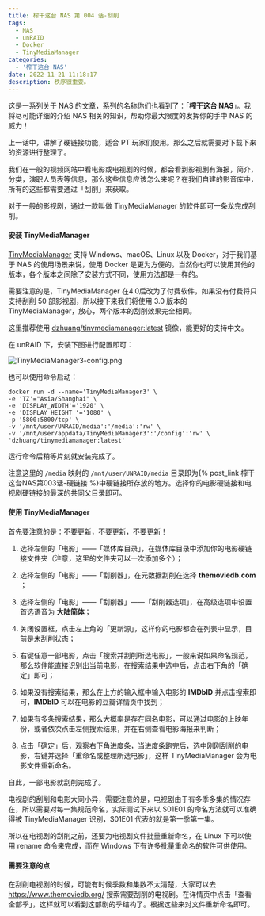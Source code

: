 ```yaml
---
title: 榨干这台 NAS 第 004 话-刮削
tags:
  - NAS
  - unRAID
  - Docker
  - TinyMediaManager
categories:
  - '榨干这台 NAS'
date: 2022-11-21 11:18:17
description: 秩序很重要。
---
```


这是一系列关于 NAS 的文章，系列的名称你们也看到了：「**榨干这台 NAS**」。我将尽可能详细的介绍 NAS 相关的知识，帮助你最大限度的发挥你的手中 NAS 的威力！

<!-- more -->

上一话中，讲解了硬链接功能，适合 PT 玩家们使用。那么之后就需要对下载下来的资源进行整理了。

我们在一般的视频网站中看电影或电视剧的时候，都会看到影视剧有海报，简介，分类，演职人员表等信息，那么这些信息应该怎么来呢？在我们自建的影音库中，所有的这些都需要通过「刮削」来获取。

对于一般的影视剧，通过一款叫做 TinyMediaManager 的软件即可一条龙完成刮削。

#### 安装 TinyMediaManager

[TinyMediaManager](https://www.tinymediamanager.org/) 支持 Windows、macOS、Linux 以及 Docker，对于我们基于 NAS 的使用场景来说，使用 Docker 是更为方便的。当然你也可以使用其他的版本，各个版本之间除了安装方式不同，使用方法都是一样的。

需要注意的是，TinyMediaManager 在4.0后改为了付费软件，如果没有付费将只支持刮削 50 部影视剧，所以接下来我们将使用 3.0 版本的 TinyMediaManager，放心，两个版本的刮削效果完全相同。

这里推荐使用 [dzhuang/tinymediamanager:latest](https://hub.docker.com/r/dzhuang/tinymediamanager) 镜像，能更好的支持中文。

在 unRAID 下，安装下图进行配置即可：

![TinyMediaManager3-config.png](https://cdn.jsdelivr.net/gh/AemonCao/AemonCao.github.io@master/source/_posts/榨干这台NAS第004话-刮削/TinyMediaManager3-config.png)

也可以使用命令启动：

```shell
docker run -d --name='TinyMediaManager3' \
-e 'TZ'="Asia/Shanghai" \
-e 'DISPLAY_WIDTH'='1920' \
-e 'DISPLAY_HEIGHT '='1080' \
-p '5800:5800/tcp' \
-v '/mnt/user/UNRAID/media':'/media':'rw' \
-v '/mnt/user/appdata/TinyMediaManager3':'/config':'rw' \
'dzhuang/tinymediamanager:latest'
```

运行命令后稍等片刻就安装完成了。

注意这里的 `/media` 映射的 `/mnt/user/UNRAID/media` 目录即为{% post_link 榨干这台NAS第003话-硬链接 %}中硬链接所存放的地方。选择你的电影硬链接和电视剧硬链接的最深的共同父目录即可。

#### 使用 TinyMediaManager

首先要注意的是：不要更新，不要更新，不要更新！

1. 选择左侧的「电影」——「媒体库目录」，在媒体库目录中添加你的电影硬链接文件夹（注意，这里的文件夹可以一次添加多个）；

2. 选择左侧的「电影」——「刮削器」，在元数据刮削在选择 **themoviedb.com** ；

3. 选择左侧的「电影」——「刮削器」——「刮削器选项」，在高级选项中设置首选语音为 **大陆简体**；

4. 关闭设置框，点击左上角的「更新源」，这样你的电影都会在列表中显示，目前是未刮削状态；

5. 右键任意一部电影，点击「搜索并刮削所选电影」，一般来说如果命名规范，那么软件能直接识别出当前电影，在搜索结果中选中后，点击右下角的「确定」即可；

6. 如果没有搜索结果，那么在上方的输入框中输入电影的 **IMDbID** 并点击搜索即可，**IMDbID** 可以在电影的豆瓣详情页中找到；

7. 如果有多条搜索结果，那么大概率是存在同名电影，可以通过电影的上映年份，或者依次点击左侧搜索结果，并在右侧查看电影海报来判断；

8. 点击「确定」后，观察右下角进度条，当进度条跑完后，选中刚刚刮削的电影，右键并选择「重命名或整理所选电影」，这样 TinyMediaManager 会为电影文件重新命名。

自此，一部电影就刮削完成了。

电视剧的刮削和电影大同小异，需要注意的是，电视剧由于有多季多集的情况存在，所以需要对每一集规范命名，实际测试下来以 S01E01 的命名方法就可以准确得被 TinyMediaManager 识别，S01E01 代表的就是第一季第一集。

所以在电视剧的刮削之前，还要为电视剧文件批量重新命名，在 Linux 下可以使用 rename 命令来完成，而在 Windows 下有许多批量重命名的软件可供使用。

#### 需要注意的点

在刮削电视剧的时候，可能有时候季数和集数不太清楚，大家可以去 <https://www.themoviedb.org/> 搜索需要刮削的电视剧。在详情页中点击「查看全部季」，这样就可以看到这部剧的季结构了。根据这些来对文件重新命名即可。
